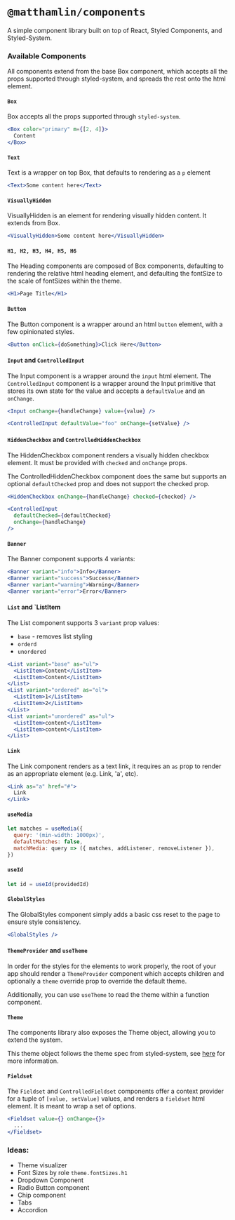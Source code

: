 # `@matthamlin/components`

A simple component library built on top of React, Styled Components, and Styled-System.

### Available Components

All components extend from the base Box component, which accepts all the props supported through
styled-system, and spreads the rest onto the html element.

#### `Box`

Box accepts all the props supported through `styled-system`.

```jsx
<Box color="primary" m={[2, 4]}>
  Content
</Box>
```

#### `Text`

Text is a wrapper on top Box, that defaults to rendering as a `p` element

```jsx
<Text>Some content here</Text>
```

#### `VisuallyHidden`

VisuallyHidden is an element for rendering visually hidden content. It extends from Box.

```jsx
<VisuallyHidden>Some content here</VisuallyHidden>
```

#### `H1, H2, H3, H4, H5, H6`

The Heading components are composed of Box components, defaulting to rendering the relative html
heading element, and defaulting the fontSize to the scale of fontSizes within the theme.

```jsx
<H1>Page Title</H1>
```

#### `Button`

The Button component is a wrapper around an html `button` element, with a few opinionated styles.

```jsx
<Button onClick={doSomething}>Click Here</Button>
```

#### `Input` and `ControlledInput`

The Input component is a wrapper around the `input` html element. The `ControlledInput` component is
a wrapper around the Input primitive that stores its own state for the value and accepts a
`defaultValue` and an `onChange`.

```jsx
<Input onChange={handleChange} value={value} />

<ControlledInput defaultValue="foo" onChange={setValue} />
```

#### `HiddenCheckbox` and `ControlledHiddenCheckbox`

The HiddenCheckbox component renders a visually hidden checkbox element. It must be provided with `checked` and `onChange` props.

The ControlledHiddenCheckbox component does the same but supports an optional `defaultChecked` prop and does not support the checked prop.

```jsx
<HiddenCheckbox onChange={handleChange} checked={checked} />

<ControlledInput
  defaultChecked={defaultChecked}
  onChange={handleChange}
/>
```

#### `Banner`

The Banner component supports 4 variants:

```jsx
<Banner variant="info">Info</Banner>
<Banner variant="success">Success</Banner>
<Banner variant="warning">Warning</Banner>
<Banner variant="error">Error</Banner>
```

#### `List` and `ListItem

The List component supports 3 `variant` prop values:

- `base` - removes list styling
- `orderd`
- `unordered`

```jsx
<List variant="base" as="ul">
  <ListItem>Content</ListItem>
  <ListItem>Content</ListItem>
</List>
<List variant="ordered" as="ol">
  <ListItem>1</ListItem>
  <ListItem>2</ListItem>
</List>
<List variant="unordered" as="ul">
  <ListItem>content</ListItem>
  <ListItem>content</ListItem>
</List>
```

#### `Link`

The Link component renders as a text link, it requires an `as` prop to render as an appropriate
element (e.g. Link, 'a', etc).

```jsx
<Link as="a" href="#">
  Link
</Link>
```

#### `useMedia`

```jsx
let matches = useMedia({
  query: '(min-width: 1000px)',
  defaultMatches: false,
  matchMedia: query => ({ matches, addListener, removeListener }),
})
```

#### `useId`

```jsx
let id = useId(providedId)
```

#### `GlobalStyles`

The GlobalStyles component simply adds a basic css reset to the page to ensure style consistency.

```jsx
<GlobalStyles />
```

#### `ThemeProvider` and `useTheme`

In order for the styles for the elements to work properly, the root of your app should render a
`ThemeProvider` component which accepts children and optionally a `theme` override prop to override
the default theme.

Additionally, you can use `useTheme` to read the theme within a function component.

#### `Theme`

The components library also exposes the Theme object, allowing you to extend the system.

This theme object follows the theme spec from styled-system, see
[here](https://styled-system.com/theme-specification) for more information.

#### `Fieldset`

The `Fieldset` and `ControlledFieldset` components offer a context provider for a tuple of `[value, setValue]` values, and renders a `fieldset` html element. It is meant to wrap a set of options.

```jsx
<Fieldset value={} onChange={}>
  ...
</Fieldset>
```

### Ideas:

- Theme visualizer
- Font Sizes by role `theme.fontSizes.h1`
- Dropdown Component
- Radio Button component
- Chip component
- Tabs
- Accordion
